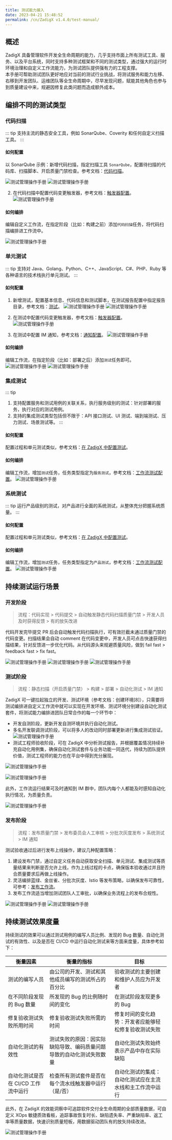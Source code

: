 ```yaml
---
title: 测试能力接入
date: 2023-04-21 15:48:52
permalink: /cn/ZadigX v1.4.0/test-manual/
---
```


## 概述

ZadigX 具备管理软件开发全生命周期的能力，几乎支持市面上所有测试工具、服务、以及平台系统，同时支持多种测试框架和不同的测试类型，通过强大的运行时环境治理和自定义工作流能力，为测试团队提供强有力的工程支撑。<br>
本手册可帮助测试团队更好地应对当前的测试行业挑战，将测试服务和能力左移、右移到开发团队、运维团队等全生命周期中，尽早发现问题，赋能其他角色也参与到质量建设中来，规避因修复此类问题而造成额外成本。

## 编排不同的测试类型

### 代码扫描

::: tip
支持主流的静态安全工具，例如 SonarQube、Coverity 和任何自定义扫描工具。
:::

#### 如何配置

以 SonarQube 示例：新增代码扫描，指定扫描工具 `SonarQube`，配置待扫描的代码库、扫描脚本、开启质量门禁检查。参考文档：[代码扫描](/ZadigX%20v1.4.0/project/scan/#新建代码扫描)。

![测试管理操作手册](./_images/daily_admin_17.png)
![测试管理操作手册](./_images/daily_admin_18.png)

2. 在代码扫描中配置代码变更触发器，参考文档：[触发器配置](/ZadigX%20v1.4.0/project/scan/#触发器与通知)。
![测试管理操作手册](./_images/daily_admin_19.png)

#### 如何编排

编辑自定义工作流，在指定阶段（比如：构建之前）添加`代码扫描`任务，将代码扫描编排进工作流中。

![测试管理操作手册](./_images/test_manual_0.png)

### 单元测试

::: tip
支持对 Java、Golang、Python、C++、JavaScript、C#、PHP、Ruby 等各种语言的技术栈执行单元测试。
:::

#### 如何配置

1. 新增测试，配置基本信息、代码信息和测试脚本，在测试报告配置中指定报告目录，参考文档：[测试](/ZadigX%20v1.4.0/project/test/)。
![测试管理操作手册](./_images/daily_admin_20.png)
![测试管理操作手册](./_images/daily_admin_21.png)

2. 在测试中配置代码变更触发器，参考文档：[触发器配置](/ZadigX%20v1.4.0/project/test/#webhook-触发器)。
![测试管理操作手册](./_images/daily_admin_22.png)

3. 在测试中配置 IM 通知，参考文档：[通知配置](/ZadigX%20v1.4.0/project/test/#通知配置)。
![测试管理操作手册](./_images/test_manual_1.png)

#### 如何编排

编辑工作流，在指定阶段（比如：部署之后）添加`测试`任务即可。
![测试管理操作手册](./_images/test_manual_2.png)
![测试管理操作手册](./_images/test_manual_3.png)

### 集成测试
::: tip
1. 支持配置服务和测试用例的关联关系，执行服务级别的测试：针对部署的服务，执行对应的测试用例。
2. 支持的集成测试类型包括但不限于：API 接口测试、UI 测试、端到端测试、压力测试、场景测试等。
:::

#### 如何配置
配置过程和单元测试类似，参考文档：[在 ZadigX 中配置测试](/ZadigX%20v1.4.0/test-manual/#如何配置-2)。

#### 如何编排

编辑工作流，增加`测试`任务，任务类型指定为`服务测试`，参考文档：[工作流测试配置](/ZadigX%20v1.4.0/project/workflow-jobs/#测试任务)。
![测试管理操作手册](./_images/daily_admin_23.png)

### 系统测试

::: tip
运行产品级别的测试，对产品进行全面的系统测试，从整体充分把握系统质量。
:::

#### 如何配置
配置过程和单元测试类似，参考文档：[在 ZadigX 中配置测试](/ZadigX%20v1.4.0/test-manual/#如何配置-2)。

#### 如何编排

编辑工作流，增加`测试`任务，任务类型指定为`产品测试`，参考文档：[工作流测试配置](/ZadigX%20v1.4.0/project/workflow-jobs/#测试任务)。
![测试管理操作手册](./_images/product_test_demo.png)

## 持续测试运行场景

### 开发阶段

> 流程：代码实现 > 代码提交 > 自动触发静态代码扫描质量门禁 > 开发人员及时获得反馈 > 有的放矢改进

代码开发完毕提交 PR 后会自动触发代码扫描执行，可有效拦截未通过质量门禁的代码变更。扫描结果会自动 comment 在代码变更中，开发人员可点击快速获得扫描结果，针对反馈进一步优化代码。从代码源头来规避质量风险，做到 fail fast > feedback fast > fix fast。

![测试管理操作手册](./_images/test_manual_4.png)
![测试管理操作手册](./_images/test_manual_5.png)
![测试管理操作手册](./_images/test_manual_6.png)

### 测试阶段

> 流程：静态扫描（开启质量门禁） > 构建 > 部署 > 自动化测试 > IM 通知

ZadigX 可一键拉起独立的开发、测试环境（参考文档：创建环境[8]），只需要将测试编排进自定义工作流中就可以实现在开发环境、测试环境分别建设自动化测试套件，将测试能力编排进团队日常合作的每一个环节中：
- 开发自测阶段，更新开发自测环境并执行自动化测试。
- 多名开发联调测试阶段，可以将多人的改动同时部署更新进行集成测试验证。
![测试管理操作手册](./_images/test_manual_7.png)
- 测试工程师验收阶段，可在 ZadigX 中分析测试报告，并根据覆盖情况持续补充自动化用例集，确保自动化测试套件与业务功能一同迭代，持续为团队提供价值，测试工程师的能力也在平台中得到充分展现。

![测试管理操作手册](./_images/test_manual_8.png)

![测试管理操作手册](./_images/test_manual_9.png)

此外，工作流运行结果可及时通知到 IM 群中，团队内每个人都能及时感知自动化执行情况，为质量负责。

![测试管理操作手册](./_images/test_manual_10.png)

### 发布阶段

> 流程：发布质量门禁 > 发布委员会人工审核 > 分批次灰度发布 > 系统测试 > IM 通知

测试验收通过后进行发布上线操作，建议几种配置策略：
1. 建设发布门禁，通过自定义任务自动获取安全扫描、单元测试、集成测试等质量结果来判断是否允许上线，作为上线过程的卡点，确保版本验收通过并且符合质量要求后再做上线操作。
2. 灵活编排蓝绿、金丝雀、分批次灰度、Istio 等发布策略，以确保发布可靠性，可参考：[发布工作流](/ZadigX%20v1.4.0/project/release-workflow/)。
3. 发布工作流适当增加测试团队人工审批，以确保业务流程上的发布合规性。

![测试管理操作手册](./_images/test_manual_11.png)
![测试管理操作手册](./_images/test_manual_12.png)

## 持续测试效果度量

持续测试的效果可以通过测试用例的编写人员比例、发现的 Bug 数量、自动化测试的有效性、以及是否在 CI/CD 中运行自动化测试来等方面来度量，具体参考如下：

| 衡量因素 | 衡量的指标              | 目标 |
|--------|-----------------------------|---------|
|测试的编写人员 | 由公司的开发、测试和其他成员编写的测试所占的百分比 | 验收测试的主要创建和维护人员应为开发者 |
|在不同阶段发现的 Bug 数量|所发现的 Bug 的比例随时间的变化|在测试阶段发现更多的 Bug|
|修复验收测试失败所用时间|修复验收测试失败所需的时间|修复时间的变化趋势：开发者应能够轻松修复验收测试失败 |
|自动化测试的有效性|测试失败的原因：因实际缺陷导致、编码质量问题导致的自动化测试失败数量|自动化测试失败始终表示产品中存在实际缺陷|
|自动化测试是否在 CI/CD 工作流中运行|检查所有测试套件是否在每个流水线触发器中运行（是/否）|自动化测试的集成：自动化测试应在主流水线和主工作流中运行|

此外，在 ZadigX 的效能洞察中可追踪软件交付全生命周期的全部质量数据，可自定义 XOps 敏捷质效看板，追踪事故恢复时长、缺陷遗失率、严重缺陷率、返工率等质量数据，快速识别质量短板，用数据驱动团队有的放矢持续改进。

![测试管理操作手册](./_images/zadigx_manual_datasight.png)
